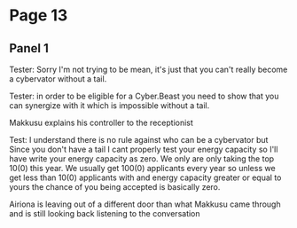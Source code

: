 # Page 13

## Panel 1 
Tester: Sorry I'm not trying to be mean, it's just that you can't really become a cybervator without a tail.

Tester: in order to be eligible for a Cyber.Beast you need to show that you can synergize with it which is impossible without a tail.

Makkusu explains his controller to the receptionist 

Test: I understand there is no rule against who can be a cybervator but Since you don't have a tail I cant properly test your energy capacity so I'll have write your energy capacity as zero. We only are only taking the top 10(0) this year. We usually get 100(0) applicants every year so unless we get less than 10(0) applicants with and energy capacity greater or equal to yours the chance of you being accepted is basically zero.

Airiona is leaving out of a different door than what Makkusu came through and is still looking back listening to the conversation